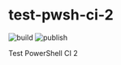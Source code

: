 # test-pwsh-ci-2

![build](https://github.com/ncrqnt/test-pwsh-ci-2/actions/workflows/build.yml/badge.svg)
![publish](https://github.com/ncrqnt/test-pwsh-ci-2/actions/workflows/publish.yml/badge.svg)

Test PowerShell CI 2
